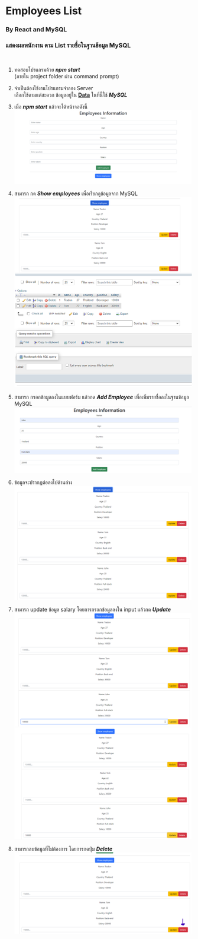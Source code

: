 # Employees List
### By React and MySQL
### แสดงผลพนักงาน ตาม List รายชื่อในฐานข้อมูล MySQL
<br>

1. ทดสอบโปรแกรมด้วย **_npm start_** <br>(ภายใน project folder ผ่าน command prompt)

2. จำเป็นต้องใช้งานโปรแกรมจำลอง Server <br>
เลือกใช้ตามแต่สะดวก ข้อมูลอยู่ใน
**[Data](./data/)** ในที่นี้ใช้ **_MySQL_**

3. เมื่อ **_npm start_** แล้วจะได้หน้าจอดังนี้
![Logo](./workshopImages/main-page.png)

4. สามารถ กด **_Show employees_** เพื่อเรียกดูข้อมูลจาก MySQL
![Logo](./workshopImages/showData-1.png)
![Logo](./workshopImages/showData-2.png)

5. สามารถ กรอกข้อมูลลงในแบบฟอร์ม แล้วกด **_Add Employee_** เพื่อเพิ่มรายชื่อลงในฐานข้อมูล MySQL
![Logo](./workshopImages/fillData-1.png)

6. ข้อมูลจะปรากฎต่อลงไปด้านล่าง
![Logo](./workshopImages/fillData-2.png)

7. สามารถ update ข้อมูล salary โดยการกรอกข้อมูลลงใน input แล้วกด **_Update_** 
![Logo](./workshopImages/updateData-1.png)
![Logo](./workshopImages/updateData-2.png)

8. สามารถลบข้อมูลที่ไม่ต้องการ โดยการกดปุ่ม **_Delete_**
![Logo](./workshopImages/delete-1.png)
